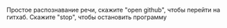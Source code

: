 Простое распознавание речи, скажите "open github", чтобы перейти на гитхаб.
Скажите "stop", чтобы остановить программу
